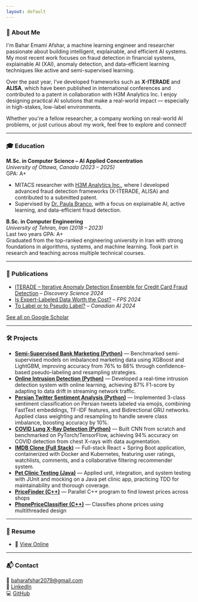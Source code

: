 ```yaml
---
layout: default
---
```


### 🌟 About Me

I'm Bahar Emami Afshar, a machine learning engineer and researcher passionate about building intelligent, explainable, and efficient AI systems. My most recent work focuses on fraud detection in financial systems, explainable AI (XAI), anomaly detection, and data-efficient learning techniques like active and semi-supervised learning.

Over the past year, I’ve developed frameworks such as **X-ITERADE** and **ALISA**, which have been published in international conferences and contributed to a patent in collaboration with H3M Analytics Inc. I enjoy designing practical AI solutions that make a real-world impact — especially in high-stakes, low-label environments.

Whether you're a fellow researcher, a company working on real-world AI problems, or just curious about my work, feel free to explore and connect!

---
### 🎓 Education

**M.Sc. in Computer Science – AI Applied Concentration**  
*University of Ottawa, Canada (2023 – 2025)*  
GPA: A+  
- MITACS researcher with [H3M Analytics Inc.](https://h3m.io/home), where I developed advanced fraud detection frameworks (X-ITERADE, ALISA) and contributed to a submitted patent.
- Supervised by [Dr. Paula Branco](https://paobranco.github.io/), with a focus on explainable AI, active learning, and data-efficient fraud detection.

**B.Sc. in Computer Engineering**  
*University of Tehran, Iran (2018 – 2023)*  
Last two years GPA: A+  
Graduated from the top-ranked engineering university in Iran with strong foundations in algorithms, systems, and machine learning. Took part in research and teaching across multiple technical courses.

---

### 📰 Publications

- [ITERADE – Iterative Anomaly Detection Ensemble for Credit Card Fraud Detection](https://link.springer.com/chapter/10.1007/978-3-031-78980-9_8) – *Discovery Science 2024*
- [Is Expert-Labeled Data Worth the Cost?](https://link.springer.com/chapter/10.1007/978-3-031-87496-3_12) – *FPS 2024*
- [To Label or to Pseudo Label?](https://caiac.pubpub.org/pub/r5yzx1s1) – *Canadian AI 2024*

[See all on Google Scholar](https://scholar.google.ca/citations?user=1a4pNfgAAAAJ&hl=en)

---

### 🛠️ Projects

- **[Semi-Supervised Bank Marketing (Python)](https://github.com/beafshar/SSL_Comparison)** — Benchmarked semi-supervised models on imbalanced marketing data using XGBoost and LightGBM, improving accuracy from 76% to 88% through confidence-based pseudo-labeling and resampling strategies.  
- **[Online Intrusion Detection (Python)]()** — Developed a real-time intrusion detection system with online learning, achieving 87% F1-score by adapting to data drift in streaming network traffic.
- **[Persian Twitter Sentiment Analysis (Python)](https://github.com/your-repo-link)** — Implemented 3-class sentiment classification on Persian tweets labeled via emojis, combining FastText embeddings, TF-IDF features, and Bidirectional GRU networks. Applied class weighting and resampling to handle severe class imbalance, boosting accuracy by 10%.
- **[COVID Lung X-Ray Detection (Python)](https://github.com/beafshar/COVID-X-Ray-Classifier)** — Built CNN from scratch and benchmarked on PyTorch/TensorFlow, achieving 94% accuracy on COVID detection from chest X-rays with data augmentation.  
- **[IMDB Clone (Full Stack)](https://github.com/beafshar/IEMDB)** — Full-stack React + Spring Boot application, containerized with Docker and Kubernetes, featuring user ratings, watchlists, comments, and a collaborative filtering recommender system.  
- **[Pet Clinic Testing (Java)]()** — Applied unit, integration, and system testing with JUnit and mocking on a Java pet clinic app, practicing TDD for maintainability and thorough coverage.
- **[PriceFinder (C++)](https://github.com/beafshar/Multiprocess-Pipeline)** — Parallel C++ program to find lowest prices across shops  
- **[PhonePriceClassifier (C++)](https://github.com/beafshar/Parallel-Programming)** — Classifies phone prices using multithreaded design
  
---


### 📄 Resume

- 📄 [View Online](resume.html)

---

### 📬 Contact

📧 [baharafshar2079@gmail.com](mailto:baharafshar2079@gmail.com)  
🔗 [LinkedIn](https://linkedin.com/in/bahar-afshar)  
💻 [GitHub](https://github.com/beafshar)
